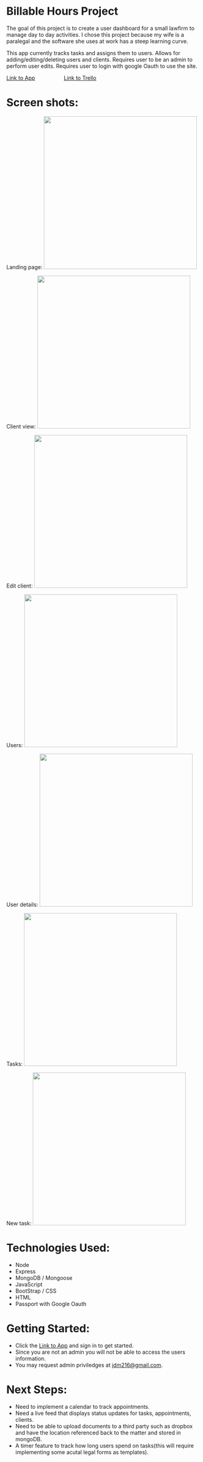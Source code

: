 # Billable Hours Project

The goal of this project is to create a user dashboard for a small lawfirm to manage day to day activities.  I chose this project because my wife is a paralegal and the software she uses at work has a steep learning curve.

This app currently tracks tasks and assigns them to users.  Allows for adding/editing/deleting users and clients.  Requires user to be an admin to perform user edits.  Requires user to login with google Oauth to use the site.


[Link to App](https://law-firm-task-manager.herokuapp.com/) &emsp; &emsp; &emsp; &emsp; [Link to Trello](https://trello.com/b/xIhxUSNh/billable-hours)

# Screen shots:

Landing page: <img src="https://i.imgur.com/GSVEK4J.png" width="400">

Client view: <img src="https://i.imgur.com/RcHR3TT.png" width="400">

Edit client: <img src="https://i.imgur.com/L2j6llJ.png" width="400">

Users: <img src="https://i.imgur.com/uwr16O5.png" width="400">

User details: <img src="https://i.imgur.com/o0rOuJb.png" width="400">

Tasks: <img src="https://i.imgur.com/AAOqCsY.png" width="400">

New task: <img src="https://i.imgur.com/BelXdQQ.png" width="400">

# Technologies Used: 
* Node
* Express
* MongoDB / Mongoose
* JavaScript
* BootStrap / CSS
* HTML
* Passport with Google Oauth


# Getting Started:
* Click the [Link to App](https://law-firm-task-manager.herokuapp.com/) and sign in to get started.
* Since you are not an admin you will not be able to access the users information.
* You may request admin priviledges at jdm216@gmail.com.

# Next Steps:
* Need to implement a calendar to track appointments.
* Need a live feed that displays status updates for tasks, appointments, clients.
* Need to be able to upload documents to a third party such as dropbox and have the location referenced back to the matter and stored in mongoDB.
* A timer feature to track how long users spend on tasks(this will require implementing some acutal legal forms as templates).
